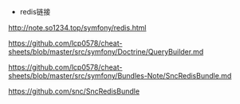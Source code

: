 - redis链接

http://note.so1234.top/symfony/redis.html

https://github.com/lcp0578/cheat-sheets/blob/master/src/symfony/Doctrine/QueryBuilder.md

https://github.com/lcp0578/cheat-sheets/blob/master/src/symfony/Bundles-Note/SncRedisBundle.md

https://github.com/snc/SncRedisBundle  
